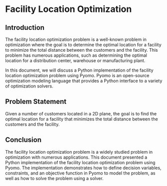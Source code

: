 # Facility Location Optimization

## Introduction
The facility location optimization problem is a well-known problem in optimization where the goal is to determine the optimal location for a facility to minimize the total distance between the customers and the facility. This problem has numerous applications, such as determining the optimal location for a distribution center, warehouse or manufacturing plant.

In this document, we will discuss a Python implementation of the facility location optimization problem using Pyomo. Pyomo is an open-source optimization modeling language that provides a Python interface to a variety of optimization solvers.

## Problem Statement
Given a number of customers located in a 2D plane, the goal is to find the optimal location for a facility that minimizes the total distance between the customers and the facility.

## Conclusion
The facility location optimization problem is a widely studied problem in optimization with numerous applications. This document presented a Python implementation of the facility location optimization problem using Pyomo. The implementation demonstrates how to define decision variables, constraints, and an objective function in Pyomo to model the problem, as well as how to solve the problem using a solver.